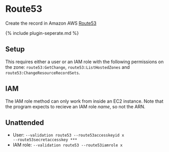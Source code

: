 ---
---
# Route53
Create the record in Amazon AWS [Route53](https://aws.amazon.com/route53/)

{% include plugin-seperate.md %}

## Setup
This requires either a user or an IAM role with the following permissions on the zone: 
`route53:GetChange`, `route53:ListHostedZones` and `route53:ChangeResourceRecordSets`.

## IAM
The IAM role method can only work from inside an EC2 instance. Note that the program
expects to recieve an IAM role *name*, so not the ARN.

## Unattended 
- User:
`‑‑validation route53 ‑‑route53accesskeyid x ‑‑route53secretaccesskey ***`
- IAM  role:
`‑‑validation route53 ‑‑route53iamrole x`